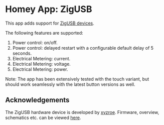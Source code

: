 # Homey App: ZigUSB

This app adds support for [ZigUSB devices](https://xyzroe.cc/ZigUSB/).

The following features are supported:

1. Power control: on/off.
2. Power control: delayed restart with a configurable default delay of 5 seconds.
3. Electrical Metering: current.
4. Electrical Metering: voltage.
5. Electrical Metering: power.

Note: The app has been extensively tested with the touch variant, but should work seamlessly with the latest button
versions as well.

## Acknowledgements

The ZigUSB hardware device is developed by [xyzroe](https://github.com/xyzroe). Firmware, overview, schematics etc. can
be viewed [here](https://github.com/xyzroe/ZigUSB).
